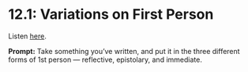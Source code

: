 # 12.1: Variations on First Person 

Listen [here](http://www.writingexcuses.com/2017/01/01/12-1-variations-on-first-person/). 

**Prompt:** Take something you’ve written, and put it in the three different forms of 1st person — reflective, epistolary, and immediate.
